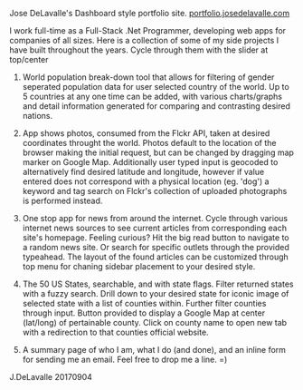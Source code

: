 Jose DeLavalle's Dashboard style portfolio site.
<a target="_blank" href="http://portfolio.josedelavalle.com">portfolio.josedelavalle.com</a>

I work full-time as a Full-Stack .Net Programmer, developing web apps for companies of all sizes.  Here is a collection of some of my side projects I have built throughout the years.
Cycle through them with the slider at top/center

1) World population break-down tool that allows for filtering of gender seperated population data for user selected country of the world.  Up to 5 countries at any one time can be added, with various charts/graphs and detail information generated for comparing and contrasting desired nations.

2) App shows photos, consumed from the Flckr API, taken at desired coordinates throught the world.  Photos default to the location of the browser making the initial request, but can be changed by dragging map marker on Google Map.  Additionally user typed input is geocoded to alternatively find desired latitude and longitude, however if value entered does not correspond with a physical location (eg. 'dog') a keyword and tag search on Flckr's collection of uploaded photographs is performed instead.

3) One stop app for news from around the internet.  Cycle through various internet news sources to see current articles from corresponding each site's homepage.  Feeling curious?  Hit the big read button to navigate to a random news site.  Or search for specific outlets through the provided typeahead.  The layout of the found articles can be customized through top menu for chaning sidebar placement to your desired style.

4) The 50 US States, searchable, and with state flags.  Filter returned states with a fuzzy search.  Drill down to your desired state for iconic image of selected state with a list of counties within.  Further filter counties through input.  Button provided to display a Google Map at center (lat/long) of pertainable county.  Click on county name to open new tab with a redirection to that counties official website.

5) A summary page of who I am, what I do (and done), and an inline form for sending me an email.  Feel free to drop me a line. =)

J.DeLavalle 20170904
